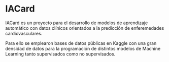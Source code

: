 # IACard
IACard es un proyecto para el desarrollo de modelos de aprendizaje automático con datos clínicos orientados a la predicción de enferemedades cardiovasculares.

Para ello se emplearon bases de datos públicas en Kaggle con una gran densidad de datos para la programación de distintos modelos de Machine Learning tanto supervisados como no supervisados.

